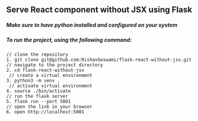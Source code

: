 ## Serve React component without JSX using Flask

##### Make sure to have python installed and configured on your system

##### To run the project, using the following command:

```
// clone the repository
1. git clone git@github.com:RishavGoswami/flask-react-without-jsx.git
// navigate to the project directory
2. cd flask-react-without-jsx
 // create a virtual environment
3. python3 -m venv .
 // activate virtual environment
4. source ./bin/activate
// run the flask server
5. flask run --port 5001
// open the link in your browser
6. open http://localhost:5001
```
